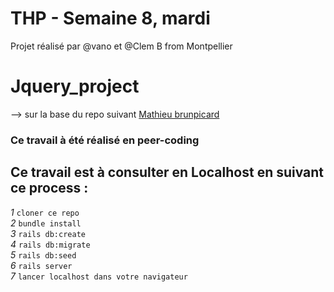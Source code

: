 # THP - Semaine 8, mardi  
Projet réalisé par @vano et @Clem B from Montpellier
# Jquery_project  
  
--> sur la base du repo suivant <a href="https://github.com/mathieubrunpicard/todolist-app">Mathieu brunpicard</a>  
###  Ce travail à été réalisé en peer-coding  
  
## Ce travail est à consulter en Localhost en suivant ce process :  
*1* `cloner ce repo`  
*2* `bundle install`  
*3* `rails db:create`  
*4* `rails db:migrate`  
*5* `rails db:seed`  
*6* `rails server`  
*7* `lancer localhost dans votre navigateur`  

